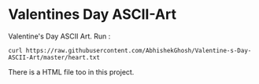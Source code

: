 # Valentines Day ASCII-Art

Valentine's Day ASCII Art. Run :

````
curl https://raw.githubusercontent.com/AbhishekGhosh/Valentine-s-Day-ASCII-Art/master/heart.txt
````

There is a HTML file too in this project.
